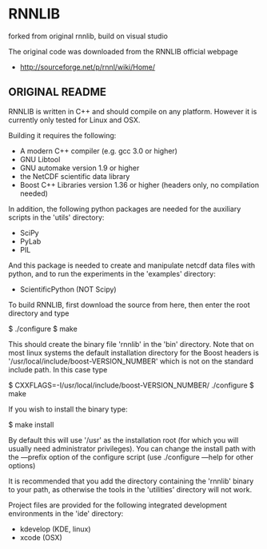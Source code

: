 RNNLIB
======
forked from original rnnlib, build on visual studio

The original code was downloaded from the RNNLIB official webpage

- http://sourceforge.net/p/rnnl/wiki/Home/

ORIGINAL README
---------------

RNNLIB is written in C++ and should compile on any platform. However it is
currently only tested for Linux and OSX.

Building it requires the following:

* A modern C++ compiler (e.g. gcc 3.0 or higher)
* GNU Libtool
* GNU automake version 1.9 or higher
* the NetCDF scientific data library
* Boost C++ Libraries version 1.36 or higher (headers only, no compilation
needed)

In addition, the following python packages are needed for the auxiliary scripts
in the 'utils' directory:

* SciPy
* PyLab
* PIL

And this package is needed to create and manipulate netcdf data files with
python, and to run the experiments in the 'examples' directory:

* ScientificPython (NOT Scipy)

To build RNNLIB, first download the source from here, then enter the root
directory and type

$ ./configure
$ make

This should create the binary file 'rnnlib' in the 'bin' directory.
Note that on most linux systems the default installation directory for the
Boost headers is '/usr/local/include/boost-VERSION_NUMBER' which is not on the
standard include path.
In this case type

$ CXXFLAGS=-I/usr/local/include/boost-VERSION_NUMBER/ ./configure
$ make

If you wish to install the binary type:

$ make install

By default this will use '/usr' as the installation root (for which you will
usually need administrator privileges).
You can change the install path with the —prefix option of the configure script
(use ./configure —help for other options)

It is recommended that you add the directory containing the 'rnnlib' binary to
your path, as otherwise the tools in the 'utilities' directory will not work.

Project files are provided for the following integrated development
environments in the 'ide' directory:

* kdevelop (KDE, linux)
* xcode (OSX)